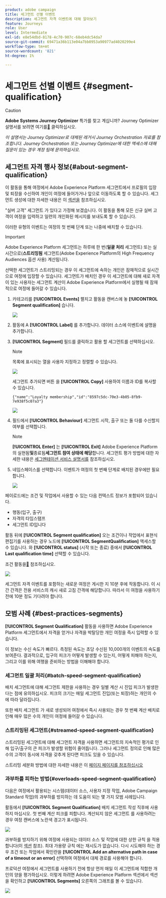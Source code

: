 ```yaml
---
product: adobe campaign
title: 세그먼트 선별 이벤트
description: 세그먼트 자격 이벤트에 대해 알아보기
feature: Journeys
role: User
level: Intermediate
exl-id: e8e54dbd-8178-4c70-907c-68eb4dc54da7
source-git-commit: 69471a36b113e04a7bb0953a90977ad4020299e4
workflow-type: tm+mt
source-wordcount: '821'
ht-degree: 1%

---
```


# 세그먼트 선별 이벤트 {#segment-qualification}


>[!CAUTION]
>
>**Adobe Systems Journey Optimizer** 특가를 찾고 계십니까? Journey Optimizer 설명서를 보려면 여기를[&#128279;](https://experienceleague.adobe.com/ko/docs/journey-optimizer/using/ajo-home) 클릭하십시오.
>
>
>_이 설명서는 Journey Optimizer로 대체된 레거시 Journey Orchestration 자료를 참조합니다. Journey Orchestration 또는 Journey Optimizer에 대한 액세스에 대해 질문이 있는 경우 계정 팀에 문의하십시오._



## 세그먼트 자격 행사 정보{#about-segment-qualification}

이 활동을 통해 여정에서 Adobe Experience Platform 세그먼트에서 프로필의 입장 및 퇴장을 수신하여 개인이 여정에 들어가거나 앞으로 이동하도록 할 수 있습니다. 세그먼트 생성에 대한 자세한 내용은 이 [섹션을](../segment/about-segments.md) 참조하십시오.

&quot;실버 고객&quot; 세그먼트 가 있다고 가정해 보겠습니다. 이 활동을 통해 모든 신규 실버 고객이 여정을 입력하고 일련의 개인화된 메시지를 보내도록 할 수 있습니다.

이러한 유형의 이벤트는 여정의 첫 번째 단계 또는 나중에 배치할 수 있습니다.

>[!IMPORTANT]
>
>Adobe Experience Platform 세그먼트는 하루에 한 번(**일괄 처리** 세그먼트) 또는 실시간으로(**스트리밍됨** 세그먼트(Adobe Experience Platform의 High Frequency Audiences 옵션 사용) 계산됩니다.
>
>선택한 세그먼트가 스트리밍되는 경우 이 세그먼트에 속하는 개인은 잠재적으로 실시간으로 여정에 입장할 수 있습니다. 세그먼트가 배치인 경우 이 세그먼트에 대해 새로 자격이 있는 사용자는 세그먼트 계산이 Adobe Experience Platform에서 실행될 때 잠재적으로 여정에 들어갈 수 있습니다.


1. 카테고리를 **[!UICONTROL Events]** 펼치고 활동을 캔버스에 놓 **[!UICONTROL Segment qualification]** 습니다.

   ![](../assets/segment5.png)

1. 활동에 A **[!UICONTROL Label]** 를 추가합니다. 데이터 소스에 이벤트에 설명을 추가합니다.

1. **[!UICONTROL Segment]** 필드를 클릭하고 활용 할 세그먼트를 선택하십시오.

   >[!NOTE]
   >
   >목록에 표시되는 열을 사용자 지정하고 정렬할 수 있습니다.

   ![](../assets/segment6.png)

   세그먼트 추가되면 버튼 을 **[!UICONTROL Copy]** 사용하여 이름과 ID를 복사할 수 있습니다.

   `{"name":"Loyalty membership","id":"8597c5dc-70e3-4b05-8fb9-7e938f5c07a3"}`

   ![](../assets/segment-copy.png)

1. 필드에서 **[!UICONTROL Behaviour]** 세그먼트 시작, 출구 또는 둘 다를 수신할지 여부를 선택합니다.

   >[!NOTE]
   >
   >**[!UICONTROL Enter]** 는 **[!UICONTROL Exit]** Adobe Experience Platform의 실현됨&#x200B;**및**&#x200B;종료됨&#x200B;**세그먼트 참여 상태에 해당**&#x200B;합니다. 세그먼트 평가 방법에 대한 자세한 내용은 [세그멘테이션 서비스 설명서를](https://experienceleague.adobe.com/docs/experience-platform/segmentation/tutorials/evaluate-a-segment.html?lang=en#interpret-segment-results) 참조하십시오.

1. 네임스페이스를 선택합니다. 이벤트가 여정의 첫 번째 단계로 배치된 경우에만 필요합니다.

   ![](../assets/segment7.png)

페이로드에는 조건 및 작업에서 사용할 수 있는 다음 컨텍스트 정보가 포함되어 있습니다.

* 행동(입구, 출구)
* 자격의 타임스탬프
* 세그먼트 ID입니다

활동 뒤에 **[!UICONTROL Segment qualification]** 오는 조건이나 작업에서 표현식 편집기를 사용하는 경우 노드에 **[!UICONTROL SegmentQualification]** 액세스할 수 있습니다. 와 **[!UICONTROL status]** (시작 또는 종료) 중에서 **[!UICONTROL Last qualification time]** 선택할 수 있습니다.

조건 활동을[&#128279;](../building-journeys/condition-activity.md#about_condition) 참조하십시오.

![](../assets/segment8.png)

세그먼트 자격 이벤트를 포함하는 새로운 여정은 게시한 지 10분 후에 작동합니다. 이 시간 간격은 전용 서비스의 캐시 새로 고침 간격에 해당합니다. 따라서 이 여정을 사용하기 전에 10분 정도 기다려야 합니다.

## 모범 사례 {#best-practices-segments}

**[!UICONTROL Segment Qualification]** 활동을 사용하면 Adobe Experience Platform 세그먼트에서 자격을 얻거나 자격을 박탈당한 개인 여정을 즉시 입력할 수 있습니다.

이 정보는 수신 속도가 빠르다. 측정된 속도는 초당 수신된 10,000개의 이벤트의 속도를 보여준다. 결과적으로, 입구의 피크가 어떻게 발생할 수 있는지, 어떻게 피해야 하는지, 그리고 이를 위해 여행을 준비하는 방법을 이해해야 합니다.

### 세그먼트 일괄 처리{#batch-speed-segment-qualification}

배치 세그먼트에 대해 세그먼트 제한을 사용하는 경우 일별 계산 시 진입 피크가 발생한다는 점에 유의하십시오. 피크의 크기는 매일 세그먼트 진입(또는 퇴장)하는 개인의 수에 따라 달라집니다.

또한 배치 세그먼트 가 새로 생성되어 여정에서 즉시 사용되는 경우 첫 번째 계산 배치로 인해 매우 많은 수의 개인이 여정에 들어갈 수 있습니다.

### 스트리밍된 세그먼트{#streamed-speed-segment-qualification}

스트리밍된 세그먼트에 대해 세그먼트 자격을 사용하면 세그먼트의 지속적인 평가로 인해 입구/출구의 큰 피크가 발생할 위험이 줄어듭니다. 그러나 세그먼트 정의로 인해 많은 수의 고객이 동시에 자격을 갖추게 된다면 피크도 있을 수 있습니다.

스트리밍 세분화 방법에 대한 자세한 내용은 이 [페이지 페이지를 참조하십시오](https://experienceleague.adobe.com/docs/experience-platform/segmentation/api/streaming-segmentation.html#api)

### 과부하를 피하는 방법{#overloads-speed-segment-qualification}

다음은 여정에서 활용되는 시스템(데이터 소스, 사용자 지정 작업, Adobe Campaign Standard 작업)의 과부하를 방지하는 데 도움이 되는 몇 가지 모범 사례입니다.

활동에서 **[!UICONTROL Segment Qualification]** 배치 세그먼트 작성 직후에 사용하지 마십시오. 첫 번째 계산 피크를 피합니다. 계산되지 않은 세그먼트 를 사용하려는 경우 여정 캔버스에 노란색 경고가 표시됩니다.

![](../assets/segment-error.png)

과부하를 방지하기 위해 여정에 사용되는 데이터 소스 및 작업에 대한 상한 규칙 을 적용합니다(이 [섹션](../api/capping.md) 참조). 최대 가용량 규칙 에는 재시도가 없습니다. 다시 시도해야 하는 경우 조건 또는 작업에서 확인란을 **[!UICONTROL Add an alternative path in case of a timeout or an error]** 선택하여 여정에서 대체 경로를 사용해야 합니다.

프로덕션 여정에서 세그먼트를 사용하기 전에 항상 먼저 매일 이 세그먼트에 적합한 개인의 양을 평가하십시오. 이렇게 하려면 Adobe Experience Platform 섹션에서 섹션을 확인하고 **[!UICONTROL Segments]** 오른쪽의 그래프를 볼 수 있습니다.

![](../assets/segment-overload.png)
